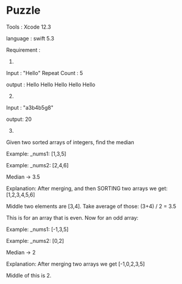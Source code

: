 # Puzzle


Tools : Xcode 12.3

language : swift 5.3

Requirement :

1. 
Input : "Hello" Repeat Count : 5

output : Hello Hello Hello Hello Hello


2. 
Input : "a3b4b5g8"

output: 20


3.  

 Given two sorted arrays of integers, find the median

 Example: _nums1: [1,3,5]
 
 Example: _nums2: [2,4,6]
 
 Median -> 3.5
 
 Explanation: After merging, and then SORTING two arrays we get: [1,2,3,4,5,6]
 
 Middle two elements are [3,4]. Take average of those: (3+4) / 2 = 3.5
 
 This is for an array that is even. Now for an odd array:
 
 Example: _nums1: [-1,3,5]
 
 Example: _nums2: [0,2]
 
 Median -> 2
 
 Explanation: After merging two arrays we get [-1,0,2,3,5]
 
 Middle of this is 2.

